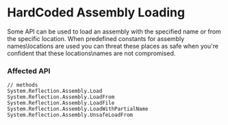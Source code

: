 # HardCoded Assembly Loading

Some API can be used to load an assembly with the specified name or from the specific location.
When predefined constants for assembly names\locations are used you can threat these places as safe
when you're confident that these locations\names are not compromised.

### Affected API

```
// methods
System.Reflection.Assembly.Load
System.Reflection.Assembly.LoadFrom
System.Reflection.Assembly.LoadFile
System.Reflection.Assembly.LoadWithPartialName
System.Reflection.Assembly.UnsafeLoadFrom
```